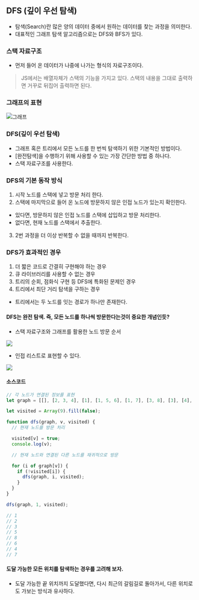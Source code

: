 ## DFS (깊이 우선 탐색)

- 탐색(Search)란 많은 양의 데이터 중에서 원하는 데이터를 찾는 과정을 의미한다.
- 대표적인 그래프 탐색 알고리즘으로는 DFS와 BFS가 있다.

### 스택 자료구조

- 먼저 들어 온 데이터가 나중에 나가는 형식의 자료구조이다.

> JS에서는 배열자체가 스택의 기능을 가지고 있다. 스택의 내용을 그대로 출력하면 거꾸로 뒤집어 출력하면 된다.

### 그래프의 표현

![그래프](https://velog.velcdn.com/images/ghwns1007/post/97d12c05-3a53-4b1b-aba7-724e17ec99c6/image.png)

### DFS(깊이 우선 탐색)

- 그래프 혹은 트리에서 모든 노드를 한 번씩 탐색하기 위한 기본적인 방법이다.
- [완전탐색]을 수행하기 위해 사용할 수 있는 가장 간단한 방법 중 하나다.
- 스택 자료구조를 사용한다.

### DFS의 기본 동작 방식

1. 시작 노드를 스택에 넣고 방문 처리 한다.
2. 스택에 마지막으로 들어 온 노드에 방문하지 않은 인접 노드가 있는지 확인한다.

- 있다면, 방문하지 않은 인접 노드를 스택에 삽입하고 방문 처리한다.
- 없다면, 현재 노드를 스택에서 추출한다.

3. 2번 과정을 더 이상 반복할 수 없을 때까지 반복한다.

### DFS가 효과적인 경우

1. 더 짧은 코드로 간결히 구현해야 하는 경우
2. 큐 라이브러리를 사용할 수 없는 경우
3. 트리의 순회, 점화식 구현 등 DFS에 특화된 문제인 경우
4. 트리에서 최단 거리 탐색을 구하는 경우

- 트리에서는 두 노드를 잇는 경로가 하나만 존재한다.

#### DFS는 완전 탐색. 즉, 모든 노드를 하나씩 방문한다는것이 중요한 개념인듯?

- 스택 자료구조와 그래프를 활용한 노드 방문 순서

![](https://velog.velcdn.com/images/ghwns1007/post/41bb62bc-ef28-4384-b5c6-9cbc1c6dc1ca/image.png)

- 인접 리스트로 표현할 수 있다.

![](https://velog.velcdn.com/images/ghwns1007/post/7f3c0d69-62ee-4363-9065-375bbafc5426/image.png)

#### 소스코드

```js
// 각 노드가 연결된 정보를 표현
let graph = [[], [2, 3, 4], [1], [1, 5, 6], [1, 7], [3, 8], [3], [4], [5]];

let visited = Array(9).fill(false);

function dfs(graph, v, visited) {
  // 현재 노드를 방문 처리

  visited[v] = true;
  console.log(v);

  // 현재 노드와 연결된 다른 노드를 재귀적으로 방문

  for (i of graph[v]) {
    if (!visited[i]) {
      dfs(graph, i, visited);
    }
  }
}

dfs(graph, 1, visited);

// 1
// 2
// 3
// 5
// 8
// 6
// 4
// 7
```

#### 도달 가능한 모든 위치를 탐색하는 경우를 고려해 보자.

- 도달 가능한 끝 위치까지 도달했다면, 다시 최근의 갈림길로 돌아가서, 다른 위치로도 가보는 방식과 유사하다.
